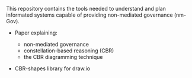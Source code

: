 This repository contains the tools needed to understand and plan informated systems capable of providing non-mediated governance (nm-Gov).

* Paper explaining:
  * non-mediated governance
  * constellation-based reasoning (CBR)
  * the CBR diagramming technique

* CBR-shapes library for draw.io
